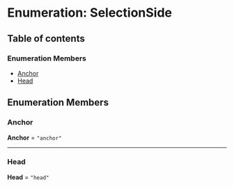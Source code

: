 # Enumeration: SelectionSide

## Table of contents

### Enumeration Members

* [Anchor](/auto-docs/coze-editor/enums/SelectionSide.md#anchor)
* [Head](/auto-docs/coze-editor/enums/SelectionSide.md#head)

## Enumeration Members

### Anchor

**Anchor** = `"anchor"`

***

### Head

**Head** = `"head"`
